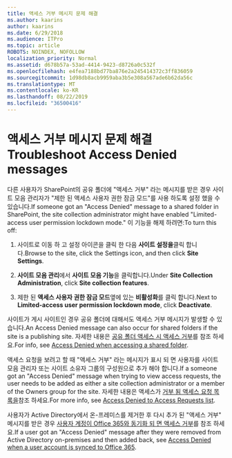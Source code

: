 ```yaml
---
title: 액세스 거부 메시지 문제 해결
ms.author: kaarins
author: kaarins
ms.date: 6/29/2018
ms.audience: ITPro
ms.topic: article
ROBOTS: NOINDEX, NOFOLLOW
localization_priority: Normal
ms.assetid: d678b57a-53ad-4414-9423-d8726a0c532f
ms.openlocfilehash: e4fea7188bd77ba876e2a245414372c3ff836059
ms.sourcegitcommit: 1d98db8acb9959aba3b5e308a567ade6b62da56c
ms.translationtype: MT
ms.contentlocale: ko-KR
ms.lasthandoff: 08/22/2019
ms.locfileid: "36500416"
---
```

# <a name="troubleshoot-access-denied-messages"></a><span data-ttu-id="e92be-102">액세스 거부 메시지 문제 해결</span><span class="sxs-lookup"><span data-stu-id="e92be-102">Troubleshoot Access Denied messages</span></span>

<span data-ttu-id="e92be-103">다른 사용자가 SharePoint의 공유 폴더에 "액세스 거부" 라는 메시지를 받은 경우 사이트 모음 관리자가 "제한 된 액세스 사용자 권한 잠금 모드"를 사용 하도록 설정 했을 수 있습니다.</span><span class="sxs-lookup"><span data-stu-id="e92be-103">If someone got an "Access Denied" message to a shared folder in SharePoint, the site collection administrator might have enabled "Limited-access user permission lockdown mode."</span></span> <span data-ttu-id="e92be-104">이 기능을 해제 하려면:</span><span class="sxs-lookup"><span data-stu-id="e92be-104">To turn this off:</span></span> 
  
1. <span data-ttu-id="e92be-105">사이트로 이동 하 고 설정 아이콘을 클릭 한 다음 **사이트 설정을**클릭 합니다.</span><span class="sxs-lookup"><span data-stu-id="e92be-105">Browse to the site, click the Settings icon, and then click **Site Settings**.</span></span>
    
2. <span data-ttu-id="e92be-106">**사이트 모음 관리**에서 **사이트 모음 기능**을 클릭합니다.</span><span class="sxs-lookup"><span data-stu-id="e92be-106">Under **Site Collection Administration**, click **Site collection features**.</span></span>
    
3. <span data-ttu-id="e92be-107">제한 된 **액세스 사용자 권한 잠금 모드**옆에 있는 **비활성화**를 클릭 합니다.</span><span class="sxs-lookup"><span data-stu-id="e92be-107">Next to **Limited-access user permission lockdown mode**, click **Deactivate**.</span></span>
    
<span data-ttu-id="e92be-108">사이트가 게시 사이트인 경우 공유 폴더에 대해서도 액세스 거부 메시지가 발생할 수 있습니다.</span><span class="sxs-lookup"><span data-stu-id="e92be-108">An Access Denied message can also occur for shared folders if the site is a publishing site.</span></span> <span data-ttu-id="e92be-109">자세한 내용은 [공유 폴더 액세스 시 액세스 거부](https://go.microsoft.com/fwlink/?linkid=2004317)를 참조 하세요.</span><span class="sxs-lookup"><span data-stu-id="e92be-109">For info, see [Access Denied when accessing a shared folder](https://go.microsoft.com/fwlink/?linkid=2004317).</span></span>
  
<span data-ttu-id="e92be-110">액세스 요청을 보려고 할 때 "액세스 거부" 라는 메시지가 표시 되 면 사용자를 사이트 모음 관리자 또는 사이트 소유자 그룹의 구성원으로 추가 해야 합니다.</span><span class="sxs-lookup"><span data-stu-id="e92be-110">If a someone got an "Access Denied" message when trying to view access requests, the user needs to be added as either a site collection administrator or a member of the Owners group for the site.</span></span> <span data-ttu-id="e92be-111">자세한 내용은 액세스가 [거부 됨 액세스 요청 목록을](https://go.microsoft.com/fwlink/?linkid=2004220)참조 하세요.</span><span class="sxs-lookup"><span data-stu-id="e92be-111">For more info, see [Access Denied to Access Requests list](https://go.microsoft.com/fwlink/?linkid=2004220).</span></span>
  
<span data-ttu-id="e92be-112">사용자가 Active Directory에서 온-프레미스를 제거한 후 다시 추가 된 "액세스 거부" 메시지를 받은 경우 [사용자 계정이 Office 365와 동기화 되 면 액세스 거부](https://go.microsoft.com/fwlink/?linkid=2004318)를 참조 하세요.</span><span class="sxs-lookup"><span data-stu-id="e92be-112">If a user got an "Access Denied" message after they were removed from Active Directory on-premises and then added back, see [Access Denied when a user account is synced to Office 365](https://go.microsoft.com/fwlink/?linkid=2004318).</span></span>
  

